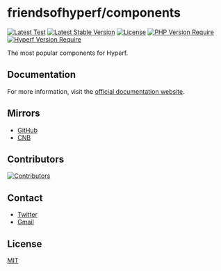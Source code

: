# friendsofhyperf/components

[![Latest Test](https://github.com/friendsofhyperf/components/workflows/tests/badge.svg)](https://github.com/friendsofhyperf/components/actions)
[![Latest Stable Version](https://poser.pugx.org/friendsofhyperf/components/v)](https://packagist.org/packages/friendsofhyperf/components)
[![License](https://poser.pugx.org/friendsofhyperf/components/license)](https://packagist.org/packages/friendsofhyperf/components)
[![PHP Version Require](https://poser.pugx.org/friendsofhyperf/components/require/php)](https://packagist.org/packages/friendsofhyperf/components)
[![Hyperf Version Require](https://img.shields.io/badge/hyperf->=3.1.0-brightgreen.svg?style=flat-square)](https://packagist.org/packages/friendsofhyperf/components)

The most popular components for Hyperf.

## Documentation

For more information, visit the [official documentation website](https://hyperf.fans/).

## Mirrors

- [GitHub](https://github.com/friendsofhyperf/components)
- [CNB](https://cnb.cool/friendsofhyperf/components)

## Contributors

[![Contributors](https://contrib.rocks/image?repo=friendsofhyperf/components)](https://github.com/friendsofhyperf/components/graphs/contributors)

## Contact

- [Twitter](https://twitter.com/huangdijia)
- [Gmail](mailto:huangdijia@gmail.com)

## License

[MIT](LICENSE)
